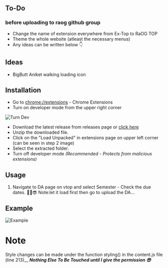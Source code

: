 ## To-Do 
### before uploading to raog github group
- Change the name of extension everywhere from Ex-Top to RaOG TOP
- Theme the whole website (atleast the necessary menus)
- Any ideas can be written below 👇 

## Ideas
- BigButt Aniket walking loading icon


## Installation

- Go to [chrome://extensions](chrome://extensions) - Chrome Extensions
- Turn on developer mode from the upper right corner

![Turn Dev](https://i.ibb.co/SV7dZMS/turnDev.png)

- Download the latest release from releases page or [click here](https://github.com//sudonims/vtop-da-deadline/archive/master.zip)
- Unzip the downloaded file.
- Click on the "Load Unpacked" in extensions page on upper left corner (can be seen in step 2 image)
- Select the extracted folder.
- Turn off developer mode _(Recommended - Protects from malicious extensions)_

## Usage

1. Navigate to DA page on vtop and select Semester - Check the due dates. ✌🏻😎
   Note:let it load first then go to upload the DA...

## Example

![Example](https://i.ibb.co/3zWbR2w/Screenshot-from-2020-08-13-22-11-58.png)

# Note

Style changes can be made under the function styling() in the content.js file (line 213)__
***Nothing Else To Be Touched until I give the permission 😎***
